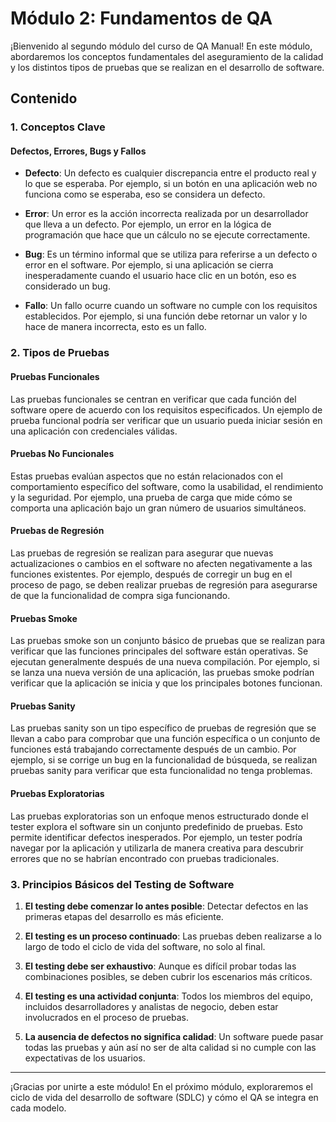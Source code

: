 # Módulo 2: Fundamentos de QA

¡Bienvenido al segundo módulo del curso de QA Manual! En este módulo, abordaremos los conceptos fundamentales del aseguramiento de la calidad y los distintos tipos de pruebas que se realizan en el desarrollo de software.

## Contenido

### 1. Conceptos Clave

#### Defectos, Errores, Bugs y Fallos

- **Defecto**: Un defecto es cualquier discrepancia entre el producto real y lo que se esperaba. Por ejemplo, si un botón en una aplicación web no funciona como se esperaba, eso se considera un defecto.

- **Error**: Un error es la acción incorrecta realizada por un desarrollador que lleva a un defecto. Por ejemplo, un error en la lógica de programación que hace que un cálculo no se ejecute correctamente.

- **Bug**: Es un término informal que se utiliza para referirse a un defecto o error en el software. Por ejemplo, si una aplicación se cierra inesperadamente cuando el usuario hace clic en un botón, eso es considerado un bug.

- **Fallo**: Un fallo ocurre cuando un software no cumple con los requisitos establecidos. Por ejemplo, si una función debe retornar un valor y lo hace de manera incorrecta, esto es un fallo.

### 2. Tipos de Pruebas

#### Pruebas Funcionales

Las pruebas funcionales se centran en verificar que cada función del software opere de acuerdo con los requisitos especificados. Un ejemplo de prueba funcional podría ser verificar que un usuario pueda iniciar sesión en una aplicación con credenciales válidas.

#### Pruebas No Funcionales

Estas pruebas evalúan aspectos que no están relacionados con el comportamiento específico del software, como la usabilidad, el rendimiento y la seguridad. Por ejemplo, una prueba de carga que mide cómo se comporta una aplicación bajo un gran número de usuarios simultáneos.

#### Pruebas de Regresión

Las pruebas de regresión se realizan para asegurar que nuevas actualizaciones o cambios en el software no afecten negativamente a las funciones existentes. Por ejemplo, después de corregir un bug en el proceso de pago, se deben realizar pruebas de regresión para asegurarse de que la funcionalidad de compra siga funcionando.

#### Pruebas Smoke

Las pruebas smoke son un conjunto básico de pruebas que se realizan para verificar que las funciones principales del software están operativas. Se ejecutan generalmente después de una nueva compilación. Por ejemplo, si se lanza una nueva versión de una aplicación, las pruebas smoke podrían verificar que la aplicación se inicia y que los principales botones funcionan.

#### Pruebas Sanity

Las pruebas sanity son un tipo específico de pruebas de regresión que se llevan a cabo para comprobar que una función específica o un conjunto de funciones está trabajando correctamente después de un cambio. Por ejemplo, si se corrige un bug en la funcionalidad de búsqueda, se realizan pruebas sanity para verificar que esta funcionalidad no tenga problemas.

#### Pruebas Exploratorias

Las pruebas exploratorias son un enfoque menos estructurado donde el tester explora el software sin un conjunto predefinido de pruebas. Esto permite identificar defectos inesperados. Por ejemplo, un tester podría navegar por la aplicación y utilizarla de manera creativa para descubrir errores que no se habrían encontrado con pruebas tradicionales.

### 3. Principios Básicos del Testing de Software

1. **El testing debe comenzar lo antes posible**: Detectar defectos en las primeras etapas del desarrollo es más eficiente.

2. **El testing es un proceso continuado**: Las pruebas deben realizarse a lo largo de todo el ciclo de vida del software, no solo al final.

3. **El testing debe ser exhaustivo**: Aunque es difícil probar todas las combinaciones posibles, se deben cubrir los escenarios más críticos.

4. **El testing es una actividad conjunta**: Todos los miembros del equipo, incluidos desarrolladores y analistas de negocio, deben estar involucrados en el proceso de pruebas.

5. **La ausencia de defectos no significa calidad**: Un software puede pasar todas las pruebas y aún así no ser de alta calidad si no cumple con las expectativas de los usuarios.

---

¡Gracias por unirte a este módulo! En el próximo módulo, exploraremos el ciclo de vida del desarrollo de software (SDLC) y cómo el QA se integra en cada modelo.
